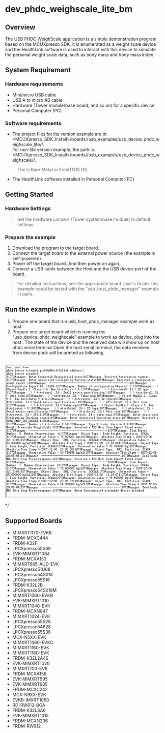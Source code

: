 # dev_phdc_weighscale_lite_bm




## Overview

The USB PHDC WeighScale application is a simple demonstration program based on the MCUXpresso SDK.
It is enumerated as a weight scale device and the HealthLink software is used to interact with this
device to simulate the personal weight scale data, such as body mass and body mass index.

## System Requirement

### Hardware requirements

- Mini/micro USB cable
- USB A to micro AB cable
- Hardware (Tower module/base board, and so on) for a specific device
- Personal Computer (PC)


### Software requirements

- The project files for lite version example are in: 
<br> <MCUXpresso_SDK_Install>/boards/<board>/usb_examples/usb_device_phdc_weighscale_lite/<rtos>/<toolchain>.
<br>  For non-lite version example, the path is: 
<br> <MCUXpresso_SDK_Install>/boards/<board>/usb_examples/usb_device_phdc_weighscale/<rtos>/<toolchain>.
> The <rtos> is Bare Metal or FreeRTOS OS.
- The HealthLink software installed in Personal Computer(PC)



## Getting Started

### Hardware Settings

> Set the hardware jumpers (Tower system/base module) to default settings.


### Prepare the example

1.  Download the program to the target board.
2.  Connect the target board to the external power source (the example is self-powered).
3.  Power off the target board. And then power on again.
4.  Connect a USB cable between the Host and the USB device port of the board.

> For detailed instructions, see the appropriate board User's Guide.
> this example could be tested with the "usb_host_phdc_manager" example in pairs.
## Run the example in Windows

1.  Prepare one board that run usb_host_phdc_manager example work as host.
2.  Prepare one target board which is running the "usb_device_phdc_weighscale" example to work as device, plug into the host .
    The state of the device and the received data will show up on host phdc serial terminal.Open the host serial terminal, the data received from device phdc will be printed as following.
    
<br>![](healthlink_operation.jpg "")

*/



## Supported Boards
- MIMXRT1170-EVKB
- FRDM-MCXC444
- FRDM-K22F
- LPCXpresso55S69
- EVK-MIMXRT1064
- FRDM-MCXA153
- MIMXRT685-AUD-EVK
- LPCXpresso51U68
- LPCXpresso54S018
- LPCXpresso55S16
- FRDM-K32L2B
- LPCXpresso54S018M
- MIMXRT1060-EVKB
- EVK-MIMXRT1010
- MIMXRT1040-EVK
- FRDM-MCXN947
- MIMXRT1024-EVK
- LPCXpresso55S28
- LPCXpresso54628
- LPCXpresso55S36
- MCX-N5XX-EVK
- MIMXRT1060-EVKC
- MIMXRT1160-EVK
- MIMXRT1180-EVK
- FRDM-K32L2A4S
- EVK-MIMXRT1020
- MIMXRT700-EVK
- FRDM-MCXA156
- EVK-MIMXRT595
- EVK-MIMXRT685
- FRDM-MCXC242
- MCX-N9XX-EVK
- EVKB-IMXRT1050
- RD-RW612-BGA
- FRDM-K32L3A6
- EVK-MIMXRT1015
- FRDM-MCXN236
- FRDM-RW612
